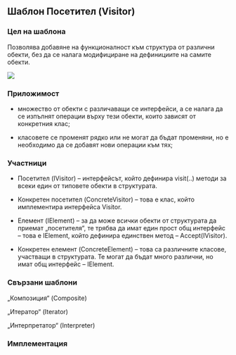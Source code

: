 ## Шаблон Посетител (Visitor) ##

### Цел на шаблона ###

Позволява добавяне на функционалност към структура от различни обекти, без да се налага модифициране на дефинициите на самите обекти.

![](https://github.com/vesheff/Telerik/blob/master/08.High%20Quality%20Code/17.BehavioralPatterns/media/memento.png)

### Приложимост ###

- множество от обекти с различаващи се интерфейси, а се налага да се изпълнят операции върху тези обекти, които зависят от конкретния клас;

- класовете се променят рядко или не могат да бъдат променяни, но е необходимо да се добавят нови операции към тях;


### Участници ###

- Посетител (IVisitor) – интерфейсът, който дефинира visit(..) методи за всеки един от типовете обекти в структурата.


- Конкретен посетител (ConcreteVisitor) – това е клас, който имплементира интерфейса Visitor.


- Елемент (IElement) – за да може всички обекти от структурата да приемат „посетителя“, те трябва да имат един прост общ интерфейс – това е IElement, който дефинира единствен метод – Accept(IVisitor).

- Конкретен елемент (ConcreteElement) – това са различните класове, участващи в структурата. Те могат да бъдат много различни, но имат общ интерфейс – IElement.


### Свързани шаблони ###
„Композиция“ (Composite)

„Итератор“ (Iterator) 

„Интерпретатор“ (Interpreter)

### Имплементация ###

```c#
    
```